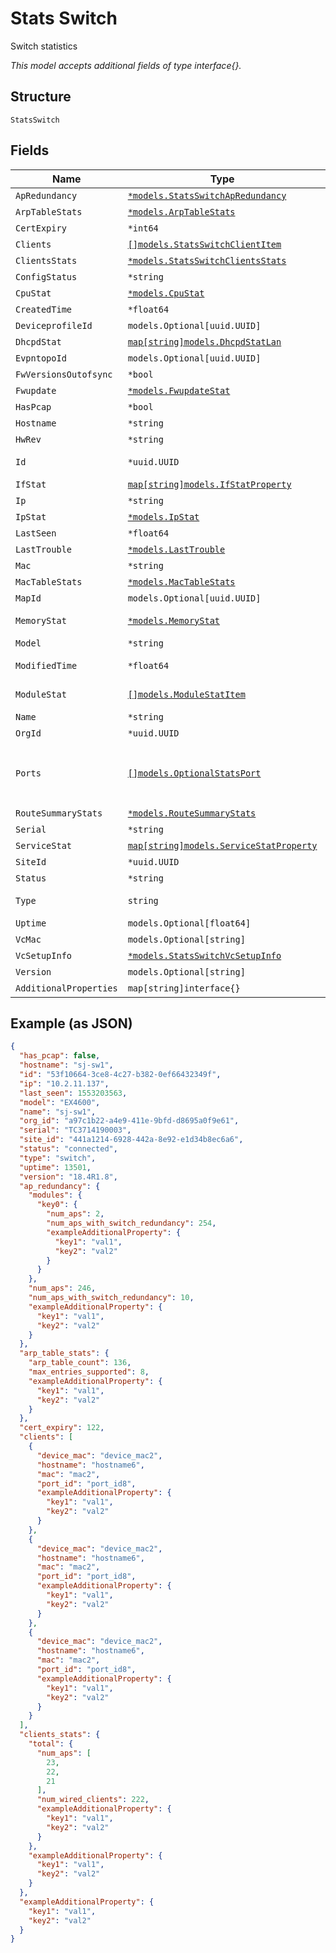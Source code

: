 
# Stats Switch

Switch statistics

*This model accepts additional fields of type interface{}.*

## Structure

`StatsSwitch`

## Fields

| Name | Type | Tags | Description |
|  --- | --- | --- | --- |
| `ApRedundancy` | [`*models.StatsSwitchApRedundancy`](../../doc/models/stats-switch-ap-redundancy.md) | Optional | - |
| `ArpTableStats` | [`*models.ArpTableStats`](../../doc/models/arp-table-stats.md) | Optional | - |
| `CertExpiry` | `*int64` | Optional | - |
| `Clients` | [`[]models.StatsSwitchClientItem`](../../doc/models/stats-switch-client-item.md) | Optional | - |
| `ClientsStats` | [`*models.StatsSwitchClientsStats`](../../doc/models/stats-switch-clients-stats.md) | Optional | - |
| `ConfigStatus` | `*string` | Optional | - |
| `CpuStat` | [`*models.CpuStat`](../../doc/models/cpu-stat.md) | Optional | - |
| `CreatedTime` | `*float64` | Optional | When the object has been created, in epoch |
| `DeviceprofileId` | `models.Optional[uuid.UUID]` | Optional | - |
| `DhcpdStat` | [`map[string]models.DhcpdStatLan`](../../doc/models/dhcpd-stat-lan.md) | Optional | Property key is the network name |
| `EvpntopoId` | `models.Optional[uuid.UUID]` | Optional | - |
| `FwVersionsOutofsync` | `*bool` | Optional | - |
| `Fwupdate` | [`*models.FwupdateStat`](../../doc/models/fwupdate-stat.md) | Optional | - |
| `HasPcap` | `*bool` | Optional | Whether the switch supports packet capture |
| `Hostname` | `*string` | Optional | Hostname reported by the device |
| `HwRev` | `*string` | Optional | Device hardware revision number |
| `Id` | `*uuid.UUID` | Optional | Unique ID of the object instance in the Mist Organization |
| `IfStat` | [`map[string]models.IfStatProperty`](../../doc/models/if-stat-property.md) | Optional | Property key is the interface name |
| `Ip` | `*string` | Optional | - |
| `IpStat` | [`*models.IpStat`](../../doc/models/ip-stat.md) | Optional | - |
| `LastSeen` | `*float64` | Optional | - |
| `LastTrouble` | [`*models.LastTrouble`](../../doc/models/last-trouble.md) | Optional | Last trouble code of switch |
| `Mac` | `*string` | Optional | - |
| `MacTableStats` | [`*models.MacTableStats`](../../doc/models/mac-table-stats.md) | Optional | - |
| `MapId` | `models.Optional[uuid.UUID]` | Optional | - |
| `MemoryStat` | [`*models.MemoryStat`](../../doc/models/memory-stat.md) | Optional | Memory usage stat (for virtual chassis, memory usage of master RE) |
| `Model` | `*string` | Optional | - |
| `ModifiedTime` | `*float64` | Optional | When the object has been modified for the last time, in epoch |
| `ModuleStat` | [`[]models.ModuleStatItem`](../../doc/models/module-stat-item.md) | Optional | **Constraints**: *Minimum Items*: `1`, *Unique Items Required* |
| `Name` | `*string` | Optional | Device name if configured |
| `OrgId` | `*uuid.UUID` | Optional | - |
| `Ports` | [`[]models.OptionalStatsPort`](../../doc/models/optional-stats-port.md) | Optional | Only present when `ports` in `fields` query parameter. Each port object is same as `GET /api/v1/sites/{site_id}/stats/ports/search` result object, except that org_id, site_id, mac, model are removed |
| `RouteSummaryStats` | [`*models.RouteSummaryStats`](../../doc/models/route-summary-stats.md) | Optional | - |
| `Serial` | `*string` | Optional | - |
| `ServiceStat` | [`map[string]models.ServiceStatProperty`](../../doc/models/service-stat-property.md) | Optional | - |
| `SiteId` | `*uuid.UUID` | Optional | - |
| `Status` | `*string` | Optional | - |
| `Type` | `string` | Required, Constant | Device Type. enum: `switch`<br>**Value**: `"switch"` |
| `Uptime` | `models.Optional[float64]` | Optional | - |
| `VcMac` | `models.Optional[string]` | Optional | - |
| `VcSetupInfo` | [`*models.StatsSwitchVcSetupInfo`](../../doc/models/stats-switch-vc-setup-info.md) | Optional | - |
| `Version` | `models.Optional[string]` | Optional | - |
| `AdditionalProperties` | `map[string]interface{}` | Optional | - |

## Example (as JSON)

```json
{
  "has_pcap": false,
  "hostname": "sj-sw1",
  "id": "53f10664-3ce8-4c27-b382-0ef66432349f",
  "ip": "10.2.11.137",
  "last_seen": 1553203563,
  "model": "EX4600",
  "name": "sj-sw1",
  "org_id": "a97c1b22-a4e9-411e-9bfd-d8695a0f9e61",
  "serial": "TC3714190003",
  "site_id": "441a1214-6928-442a-8e92-e1d34b8ec6a6",
  "status": "connected",
  "type": "switch",
  "uptime": 13501,
  "version": "18.4R1.8",
  "ap_redundancy": {
    "modules": {
      "key0": {
        "num_aps": 2,
        "num_aps_with_switch_redundancy": 254,
        "exampleAdditionalProperty": {
          "key1": "val1",
          "key2": "val2"
        }
      }
    },
    "num_aps": 246,
    "num_aps_with_switch_redundancy": 10,
    "exampleAdditionalProperty": {
      "key1": "val1",
      "key2": "val2"
    }
  },
  "arp_table_stats": {
    "arp_table_count": 136,
    "max_entries_supported": 8,
    "exampleAdditionalProperty": {
      "key1": "val1",
      "key2": "val2"
    }
  },
  "cert_expiry": 122,
  "clients": [
    {
      "device_mac": "device_mac2",
      "hostname": "hostname6",
      "mac": "mac2",
      "port_id": "port_id8",
      "exampleAdditionalProperty": {
        "key1": "val1",
        "key2": "val2"
      }
    },
    {
      "device_mac": "device_mac2",
      "hostname": "hostname6",
      "mac": "mac2",
      "port_id": "port_id8",
      "exampleAdditionalProperty": {
        "key1": "val1",
        "key2": "val2"
      }
    },
    {
      "device_mac": "device_mac2",
      "hostname": "hostname6",
      "mac": "mac2",
      "port_id": "port_id8",
      "exampleAdditionalProperty": {
        "key1": "val1",
        "key2": "val2"
      }
    }
  ],
  "clients_stats": {
    "total": {
      "num_aps": [
        23,
        22,
        21
      ],
      "num_wired_clients": 222,
      "exampleAdditionalProperty": {
        "key1": "val1",
        "key2": "val2"
      }
    },
    "exampleAdditionalProperty": {
      "key1": "val1",
      "key2": "val2"
    }
  },
  "exampleAdditionalProperty": {
    "key1": "val1",
    "key2": "val2"
  }
}
```

